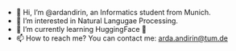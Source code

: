 - 👋 Hi, I’m @ardandirin, an Informatics student from Munich.
- 👀 I’m interested in Natural Langugae Processing.
- 🌱 I’m currently learning HuggingFace 🤗
- 📫 How to reach me? You can contact me: arda.andirin@tum.de

<!---
ardandirin/ardandirin is a ✨ special ✨ repository because its `README.md` (this file) appears on your GitHub profile.
You can click the Preview link to take a look at your changes.
--->
